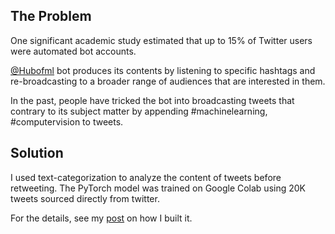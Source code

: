 ## The Problem

One significant academic study estimated that up to 15% of Twitter users were automated bot accounts. 

[@Hubofml](https://twitter.com/hubofml) bot produces its contents by listening to specific hashtags and re-broadcasting to a broader range of audiences that are interested in them. 

In the past, people have tricked the bot into broadcasting tweets that contrary to its subject matter by appending #machinelearning, #computervision to tweets. 



## Solution
I used text-categorization to analyze the content of tweets before retweeting. The PyTorch model was trained on Google Colab using 20K tweets sourced directly from twitter. 

For the details, see my [post](https://medium.com/swlh/how-i-built-an-intelligent-twitter-bot-a7e5ea18f918) on how I built it.

